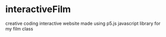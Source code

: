 # interactiveFilm
creative coding interactive website made using p5.js javascript library for my film class
